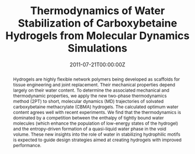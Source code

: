 ---
title: "Thermodynamics of Water Stabilization of Carboxybetaine Hydrogels from Molecular Dynamics Simulations"
authors:
- Tod Pascal
- Yi He
- Shaoyi Jiang
- William A. Goddard
date: "2011-07-21T00:00:00Z"
doi: "10.1021/jz200760n"
abstract: "Hydrogels are highly flexible network polymers being developed as scaffolds for tissue engineering and joint replacement. Their mechanical properties depend largely on their water content. To determine the associated mechanical and thermodynamic properties, we apply the new two-phase thermodynamics method (2PT) to short, molecular dynamics (MD) trajectories of solvated carboxybetaine methacrylate (CBMA) hydrogels. The calculated optimum water content agrees well with recent experiments. We find that the thermodynamics is dominated by a competition between the enthalpy of tightly bound water molecules (which enhance the population of low-energy states of the hydrogel) and the entropy-driven formation of a quasi-liquid water phase in the void volume. These new insights into the role of water in stabilizing hydrophilic motifs is expected to guide design strategies aimed at creating hydrogels with improved performance."
links:
- name: Main Paper
  url: "publication/jz200760n/015.jz200760n.pdf"

- name: Supporting Material
  url: "publication/jz200760n/015.jz200760n_si_001.pdf"


publication: "The Journal of Physical Chemistry Letters"
publication_types: ["article-journal"]
---